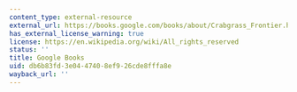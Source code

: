 ```yaml
---
content_type: external-resource
external_url: https://books.google.com/books/about/Crabgrass_Frontier.html?id=lwave_qPlYUC
has_external_license_warning: true
license: https://en.wikipedia.org/wiki/All_rights_reserved
status: ''
title: Google Books
uid: db6b83fd-3e04-4740-8ef9-26cde8fffa8e
wayback_url: ''
---
```

